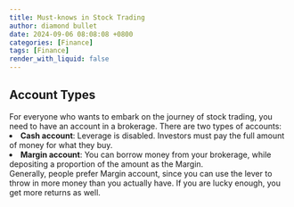 ```yaml
---
title: Must-knows in Stock Trading
author: diamond bullet
date: 2024-09-06 08:08:08 +0800
categories: [Finance]
tags: [Finance]
render_with_liquid: false
---
```


<h2>Account Types</h2>
For everyone who wants to embark on the journey of stock trading, you need to have an account in a brokerage. There are two types of accounts:
<li><b>Cash account</b>: Leverage is disabled. Investors must pay the full amount of money for what they buy.</li>
<li><b>Margin account</b>: You can borrow money from your brokerage, while depositing a proportion of the amount as the Margin. </li>
Generally, people prefer Margin account, since you can use the lever to throw in more money than you actually have. If you are lucky enough, you get more returns as well.

